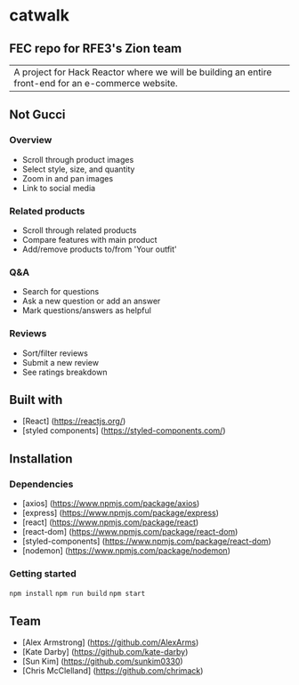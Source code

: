 # catwalk
## FEC repo for RFE3's Zion team
<table>
<tr>
<td>
  A project for Hack Reactor where we will be building an entire front-end for an e-commerce website.
</td>
</tr>
</table>

## Not Gucci
### Overview
  - Scroll through product images
  - Select style, size, and quantity
  - Zoom in and pan images
  - Link to social media

### Related products
  - Scroll through related products
  - Compare features with main product
  - Add/remove products to/from 'Your outfit'

### Q&A
  - Search for questions
  - Ask a new question or add an answer
  - Mark questions/answers as helpful

### Reviews
  - Sort/filter reviews
  - Submit a new review
  - See ratings breakdown

## Built with

- [React] (https://reactjs.org/)
- [styled components] (https://styled-components.com/)

## Installation

### Dependencies

- [axios] (https://www.npmjs.com/package/axios)
- [express] (https://www.npmjs.com/package/express)
- [react] (https://www.npmjs.com/package/react)
- [react-dom] (https://www.npmjs.com/package/react-dom)
- [styled-components] (https://www.npmjs.com/package/react-dom)
- [nodemon] (https://www.npmjs.com/package/nodemon)

### Getting started
`npm install`
`npm run build`
`npm start`

## Team

- [Alex Armstrong] (https://github.com/AlexArms)
- [Kate Darby] (https://github.com/kate-darby)
- [Sun Kim] (https://github.com/sunkim0330)
- [Chris McClelland] (https://github.com/chrimack)